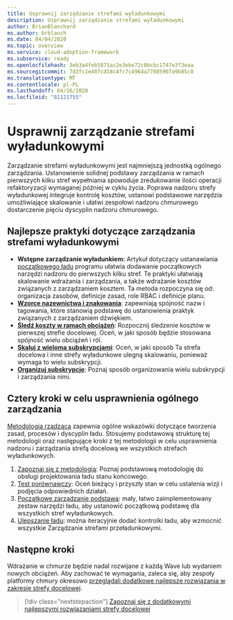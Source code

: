 ```yaml
---
title: Usprawnij zarządzanie strefami wyładunkowymi
description: Usprawnij zarządzanie strefami wyładunkowymi
author: BrianBlanchard
ms.author: brblanch
ms.date: 04/04/2020
ms.topic: overview
ms.service: cloud-adoption-framework
ms.subservice: ready
ms.openlocfilehash: 3eb3a4feb5871ac2e3ebe72c0bcbc1747e3f3eaa
ms.sourcegitcommit: 7d3fc1e407cd18c4fc7c4964a77885907a9b85c0
ms.translationtype: MT
ms.contentlocale: pl-PL
ms.lasthandoff: 04/16/2020
ms.locfileid: "81121755"
---
```

# <a name="improve-landing-zone-governance"></a>Usprawnij zarządzanie strefami wyładunkowymi

Zarządzanie strefami wyładunkowymi jest najmniejszą jednostką ogólnego zarządzania. Ustanowienie solidnej podstawy zarządzania w ramach pierwszych kilku stref wypełniania spowoduje zredukowanie ilości operacji refaktoryzacji wymaganej później w cyklu życia. Poprawa nadzoru strefy wyładunkowej integruje kontrolę kosztów, ustanowi podstawowe narzędzia umożliwiające skalowanie i ułatwi zespołowi nadzoru chmurowego dostarczenie pięciu dyscyplin nadzoru chmurowego.

## <a name="landing-zone-governance-best-practices"></a>Najlepsze praktyki dotyczące zarządzania strefami wyładunkowymi

- **Wstępne zarządzanie wyładunkiem:** Artykuł dotyczący ustanawiania [początkowego ładu](../../govern/guides/complex/index.md) programu ułatwia dodawanie początkowych narzędzi nadzoru do pierwszych kilku stref. Te praktyki ułatwiają skalowanie wdrażania i zarządzania, a także wdrażanie kosztów związanych z zarządzaniem kosztem. Ta metoda rozpoczyna się od: organizacja zasobów, definicje zasad, role RBAC i definicje planu.
- **[Wzorce nazewnictwa i znakowania](../azure-best-practices/naming-and-tagging.md)**: zapewniają spójność nazw i tagowania, które stanowią podstawę do ustanowienia praktyk związanych z zarządzaniem dźwiękiem.
- **[Śledź koszty w ramach obciążeń](../azure-best-practices/track-costs.md)**: Rozpocznij śledzenie kosztów w pierwszej strefie docelowej. Oceń, w jaki sposób będzie stosowana spójność wielu obciążeń i ról.
- **[Skaluj z wieloma subskrypcjami](../azure-best-practices/scale-subscriptions.md)**: Oceń, w jaki sposób Ta strefa docelowa i inne strefy wyładunkowe ulegną skalowaniu, ponieważ wymaga to wielu subskrypcji.
- **[Organizuj subskrypcje](../azure-best-practices/organize-subscriptions.md)**: Poznaj sposób organizowania wielu subskrypcji i zarządzania nimi.

## <a name="four-steps-to-improve-overall-governance"></a>Cztery kroki w celu usprawnienia ogólnego zarządzania

[Metodologia rządząca](../../govern/index.md) zapewnia ogólne wskazówki dotyczące tworzenia zasad, procesów i dyscyplin ładu. Stosujemy podstawową strukturę tej metodologii oraz następujące kroki z tej metodologii w celu usprawnienia nadzoru i zarządzania strefą docelową we wszystkich strefach wyładunkowych.

1. [Zapoznaj się z metodologią](../../govern/methodology.md): Poznaj podstawową metodologię do obsługi projektowania ładu stanu końcowego.
2. [Test porównawczy](../../govern/benchmark.md): Oceń bieżący i przyszły stan w celu ustalenia wizji i podjęcia odpowiednich działań.
3. [Początkowe zarządzanie podstawą](../../govern/initial-foundation.md): mały, łatwo zaimplementowany zestaw narzędzi ładu, aby ustanowić początkową podstawę dla wszystkich stref wyładunkowych.
4. [Ulepszanie ładu](../../govern/foundation-improvements.md): można iteracyjnie dodać kontrolki ładu, aby wzmocnić wszystkie Zarządzanie strefami przeładunkowymi.

## <a name="next-steps"></a>Następne kroki

Wdrażanie w chmurze będzie nadal rozwijane z każdą Wave lub wydaniem nowych obciążeń. Aby zachować te wymagania, zaleca się, aby zespoły platformy chmury okresowo [przeglądali dodatkowe najlepsze rozwiązania w zakresie strefy docelowej](../azure-best-practices/index.md).

> [!div class="nextstepaction"]
> [Zapoznaj się z dodatkowymi najlepszymi rozwiązaniami strefy docelowej](../azure-best-practices/index.md)
